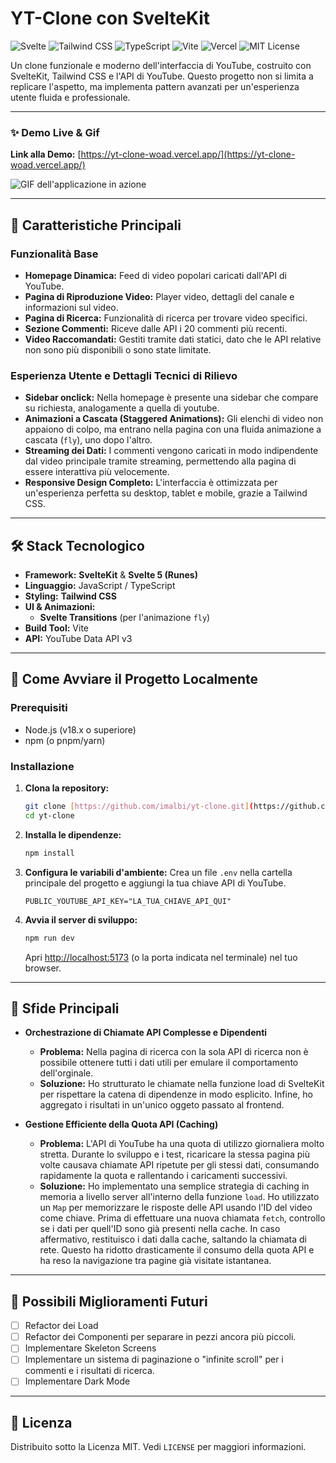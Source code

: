 # YT-Clone con SvelteKit
![Svelte](https://img.shields.io/badge/Svelte-FF3E00?style=for-the-badge&logo=svelte&logoColor=white)
![Tailwind CSS](https://img.shields.io/badge/Tailwind_CSS-38B2AC?style=for-the-badge&logo=tailwind-css&logoColor=white)
![TypeScript](https://img.shields.io/badge/TypeScript-007ACC?style=for-the-badge&logo=typescript&logoColor=white)
![Vite](https://img.shields.io/badge/Vite-646CFF?style=for-the-badge&logo=vite&logoColor=white)
![Vercel](https://img.shields.io/badge/Vercel-000000?style=for-the-badge&logo=vercel&logoColor=white)
![MIT License](https://img.shields.io/badge/License-MIT-green.svg?style=for-the-badge)

Un clone funzionale e moderno dell'interfaccia di YouTube, costruito con SvelteKit, Tailwind CSS e l'API di YouTube. Questo progetto non si limita a replicare l'aspetto, ma implementa pattern avanzati per un'esperienza utente fluida e professionale.

---

### ✨ Demo Live & Gif

**Link alla Demo:** [https://yt-clone-woad.vercel.app/](https://yt-clone-woad.vercel.app/)



![GIF dell'applicazione in azione](./static/media/Animazione.gif)

---

## 🚀 Caratteristiche Principali

### Funzionalità Base
- **Homepage Dinamica:** Feed di video popolari caricati dall'API di YouTube.
- **Pagina di Riproduzione Video:** Player video, dettagli del canale e informazioni sul video.
- **Pagina di Ricerca:** Funzionalità di ricerca per trovare video specifici.
- **Sezione Commenti:** Riceve dalle API i 20 commenti più recenti. 
- **Video Raccomandati:** Gestiti tramite dati statici, dato che le API relative non sono più disponibili o sono state limitate.

### Esperienza Utente e Dettagli Tecnici di Rilievo

- **Sidebar onclick:** Nella homepage è presente una sidebar che compare su richiesta, analogamente a quella di youtube.
- **Animazioni a Cascata (Staggered Animations):** Gli elenchi di video non appaiono di colpo, ma entrano nella pagina con una fluida animazione a cascata (`fly`), uno dopo l'altro.
- **Streaming dei Dati:** I commenti vengono caricati in modo indipendente dal video principale tramite streaming, permettendo alla pagina di essere interattiva più velocemente.
- **Responsive Design Completo:** L'interfaccia è ottimizzata per un'esperienza perfetta su desktop, tablet e mobile, grazie a Tailwind CSS.

---

## 🛠️ Stack Tecnologico

- **Framework:** **SvelteKit** & **Svelte 5 (Runes)**
- **Linguaggio:** JavaScript / TypeScript
- **Styling:** **Tailwind CSS**
- **UI & Animazioni:** 
    - **Svelte Transitions** (per l'animazione `fly`)
- **Build Tool:** Vite
- **API:** YouTube Data API v3


---

## 🔧 Come Avviare il Progetto Localmente

### Prerequisiti
- Node.js (v18.x o superiore)
- npm (o pnpm/yarn)

### Installazione

1.  **Clona la repository:**
    ```bash
    git clone [https://github.com/imalbi/yt-clone.git](https://github.com/imalbi/yt-clone.git)
    cd yt-clone
    ```

2.  **Installa le dipendenze:**
    ```bash
    npm install
    ```

3.  **Configura le variabili d'ambiente:**
    Crea un file `.env` nella cartella principale del progetto e aggiungi la tua chiave API di YouTube.
    ```
    PUBLIC_YOUTUBE_API_KEY="LA_TUA_CHIAVE_API_QUI"
    ```

4.  **Avvia il server di sviluppo:**
    ```bash
    npm run dev
    ```
    Apri [http://localhost:5173](http://localhost:5173) (o la porta indicata nel terminale) nel tuo browser.

---

## 🧠 Sfide Principali

- **Orchestrazione di Chiamate API Complesse e Dipendenti**
  - **Problema:**  Nella pagina di ricerca con la sola API di ricerca non è possibile ottenere tutti i dati utili per emulare il comportamento dell'orginale.
  - **Soluzione:** Ho strutturato le chiamate nella funzione load di SvelteKit per rispettare la catena di dipendenze in modo esplicito. Infine, ho aggregato i risultati in un'unico oggeto passato al frontend.

- **Gestione Efficiente della Quota API (Caching)**
  - **Problema:** L'API di YouTube ha una quota di utilizzo giornaliera molto stretta. Durante lo sviluppo e i test, ricaricare la stessa pagina più volte causava chiamate API ripetute per gli stessi dati, consumando rapidamente la quota e rallentando i caricamenti successivi.
  - **Soluzione:**  Ho implementato una semplice strategia di caching in memoria a livello server all'interno della funzione `load`. Ho utilizzato un `Map` per memorizzare le risposte delle API usando l'ID del video come chiave. Prima di effettuare una nuova chiamata `fetch`, controllo se i dati per quell'ID sono già presenti nella cache. In caso affermativo, restituisco i dati dalla cache, saltando la chiamata di rete. Questo ha ridotto drasticamente il consumo della quota API e ha reso la navigazione tra pagine già visitate istantanea.

---

## 🚀 Possibili Miglioramenti Futuri
- [ ] Refactor dei Load
- [ ] Refactor dei Componenti per separare in pezzi ancora più piccoli.
- [ ] Implementare Skeleton Screens
- [ ] Implementare un sistema di paginazione o "infinite scroll" per i commenti e i risultati di ricerca.
- [ ] Implementare Dark Mode

---
## 📄 Licenza

Distribuito sotto la Licenza MIT. Vedi `LICENSE` per maggiori informazioni.
